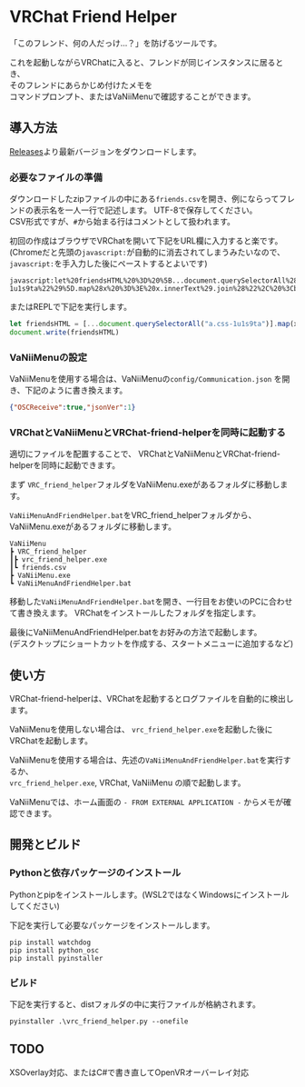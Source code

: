 # VRChat Friend Helper

「このフレンド、何の人だっけ…？」を防げるツールです。

これを起動しながらVRChatに入ると、フレンドが同じインスタンスに居るとき、  
そのフレンドにあらかじめ付けたメモを  
コマンドプロンプト、またはVaNiiMenuで確認することができます。

## 導入方法

[Releases](https://github.com/wararyo/VRChat-friend-helper/releases)より最新バージョンをダウンロードします。

### 必要なファイルの準備

ダウンロードしたzipファイルの中にある`friends.csv`を開き、例にならってフレンドの表示名を一人一行で記述します。
UTF-8で保存してください。  
CSV形式ですが、`#`から始まる行はコメントとして扱われます。

初回の作成はブラウザでVRChatを開いて下記をURL欄に入力すると楽です。
(Chromeだと先頭の`javascript:`が自動的に消去されてしまうみたいなので、`javascript:`を手入力した後にペーストするとよいです)

```
javascript:let%20friendsHTML%20%3D%20%5B...document.querySelectorAll%28%22a.css-1u1s9ta%22%29%5D.map%28x%20%3D%3E%20x.innerText%29.join%28%22%2C%20%3Cbr%3E%22%29%3Bdocument.write%28friendsHTML%29
```


またはREPLで下記を実行します。  

``` javascript
let friendsHTML = [...document.querySelectorAll("a.css-1u1s9ta")].map(x => x.innerText).join(", <br>")
document.write(friendsHTML)
```

### VaNiiMenuの設定

VaNiiMenuを使用する場合は、VaNiiMenuの`config/Communication.json` を開き、下記のように書き換えます。

``` json
{"OSCReceive":true,"jsonVer":1}
```

### VRChatとVaNiiMenuとVRChat-friend-helperを同時に起動する

適切にファイルを配置することで、
VRChatとVaNiiMenuとVRChat-friend-helperを同時に起動できます。

まず `VRC_friend_helper`フォルダをVaNiiMenu.exeがあるフォルダに移動します。

`VaNiiMenuAndFriendHelper.bat`をVRC_friend_helperフォルダから、VaNiiMenu.exeがあるフォルダに移動します。

```
VaNiiMenu
┣ VRC_friend_helper
┃┣ vrc_friend_helper.exe
┃┗ friends.csv
┣ VaNiiMenu.exe
┗ VaNiiMenuAndFriendHelper.bat
```

移動した`VaNiiMenuAndFriendHelper.bat`を開き、一行目をお使いのPCに合わせて書き換えます。
VRChatをインストールしたフォルダを指定します。

最後にVaNiiMenuAndFriendHelper.batをお好みの方法で起動します。  
(デスクトップにショートカットを作成する、スタートメニューに追加するなど)

## 使い方

VRChat-friend-helperは、VRChatを起動するとログファイルを自動的に検出します。

VaNiiMenuを使用しない場合は、
`vrc_friend_helper.exe`を起動した後にVRChatを起動します。

VaNiiMenuを使用する場合は、先述の`VaNiiMenuAndFriendHelper.bat`を実行するか、  
`vrc_friend_helper.exe`, VRChat, VaNiiMenu の順で起動します。

VaNiiMenuでは、ホーム画面の `- FROM EXTERNAL APPLICATION -` からメモが確認できます。

## 開発とビルド

### Pythonと依存パッケージのインストール

Pythonとpipをインストールします。(WSL2ではなくWindowsにインストールしてください)

下記を実行して必要なパッケージをインストールします。

```
pip install watchdog
pip install python_osc
pip install pyinstaller
```

### ビルド

下記を実行すると、distフォルダの中に実行ファイルが格納されます。

```
pyinstaller .\vrc_friend_helper.py --onefile
```

## TODO
XSOverlay対応、またはC#で書き直してOpenVRオーバーレイ対応
